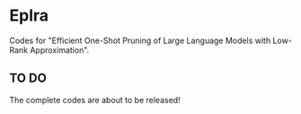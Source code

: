 # Eplra
Codes for "Efficient One-Shot Pruning of Large Language Models with Low-Rank Approximation".

## TO DO
The complete codes are about to be released!
